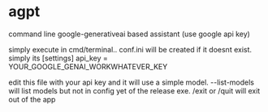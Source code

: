 # agpt
command line google-generativeai based assistant (use google api key)

simply execute in cmd/terminal.. conf.ini will be created if it doesnt exist.
simply its 
[settings]
api_key = YOUR_GOOGLE_GENAI_WORKWHATEVER_KEY

edit this file with your api key and it will use a simple model. --list-models will list models but not in config yet of the release exe.
/exit or /quit will exit out of the app
